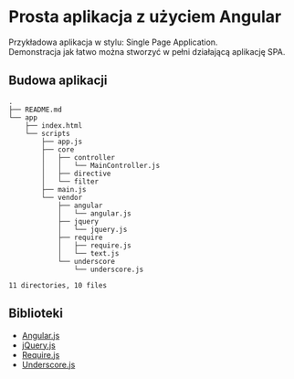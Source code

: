 # Prosta aplikacja z użyciem Angular

Przykładowa aplikacja w stylu: Single Page Application.<br />
Demonstracja jak łatwo można stworzyć w pełni działającą aplikację SPA.

## Budowa aplikacji

```
.
├── README.md
└── app
    ├── index.html
    └── scripts
        ├── app.js
        ├── core
        │   ├── controller
        │   │   └── MainController.js
        │   ├── directive
        │   └── filter
        ├── main.js
        └── vendor
            ├── angular
            │   └── angular.js
            ├── jquery
            │   └── jquery.js
            ├── require
            │   ├── require.js
            │   └── text.js
            └── underscore
                └── underscore.js

11 directories, 10 files
```

## Biblioteki

* [Angular.js][1]
* [jQuery.js][2]
* [Require.js][3]
* [Underscore.js][4]

[1]: https://angularjs.org/
[2]: http://jquery.com/
[3]: http://requirejs.org/
[4]: http://underscorejs.org/
